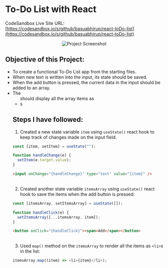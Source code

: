 # To-Do List with React

CodeSandbox Live Site URL: [https://codesandbox.io/s/github/basuabhirup/react-toDo-list](https://codesandbox.io/s/github/basuabhirup/react-toDo-list)

<div align="center">
  <img src="https://i.ibb.co/cCNS2H5/image.png" alt="Project Screenshot">
</div>

## Objective of this Project:

- To create a functional To-Do List app from the starting files.
- When new text is written into the input, its state should be saved.
- When the add button is pressed, the current data in the input should be added to an array.
- The <ul> should display all the array items as <li>s

## Steps I have followed:

1. Created a new state variable `item` using `useState()` react hook to keep track of changes made on the input field.

```javascript
const [item, setItem] = useState("");

function handleChange(e) {
  setItem(e.target.value);
}
```

```html
<input onChange="{handleChange}" type="text" value="{item}" />
```

<br />

2. Created another state variable `itemsArray` using `useState()` react hook to save the items when the add button is pressed.

```javascript
const [itemsArray, setItemsArray] = useState([]);

function handleClick(e) {
  setItemsArray([...itemsArray, item]);
}
```

```html
<button onClick="{handleClick}"><span>Add</span></button>
```

<br />

3. Used `map()` method on the `itemsArray` to render all the items as `<li>`s in the list:

```javascript
itemsArray.map((item) => <li>{item}</li>);
```
